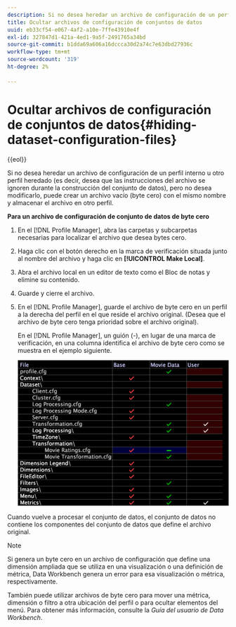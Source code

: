 ```yaml
---
description: Si no desea heredar un archivo de configuración de un perfil interno u otro perfil heredado (es decir, desea que las instrucciones del archivo se ignoren durante la construcción del conjunto de datos), pero no desea modificarlo, puede crear un archivo vacío (byte cero) con el mismo nombre y almacenar el archivo en otro perfil.
title: Ocultar archivos de configuración de conjuntos de datos
uuid: eb33cf54-e067-4af2-a10e-7ffe43910e4f
exl-id: 327847d1-421a-4ed1-9a5f-2491765a34bd
source-git-commit: b1dda69a606a16dccca30d2a74c7e63dbd27936c
workflow-type: tm+mt
source-wordcount: '319'
ht-degree: 2%

---
```


# Ocultar archivos de configuración de conjuntos de datos{#hiding-dataset-configuration-files}

{{eol}}

Si no desea heredar un archivo de configuración de un perfil interno u otro perfil heredado (es decir, desea que las instrucciones del archivo se ignoren durante la construcción del conjunto de datos), pero no desea modificarlo, puede crear un archivo vacío (byte cero) con el mismo nombre y almacenar el archivo en otro perfil.

**Para un archivo de configuración de conjunto de datos de byte cero**

1. En el [!DNL Profile Manager], abra las carpetas y subcarpetas necesarias para localizar el archivo que desea bytes cero.
1. Haga clic con el botón derecho en la marca de verificación situada junto al nombre del archivo y haga clic en **[!UICONTROL Make Local]**.
1. Abra el archivo local en un editor de texto como el Bloc de notas y elimine su contenido.
1. Guarde y cierre el archivo.
1. En el [!DNL Profile Manager], guarde el archivo de byte cero en un perfil a la derecha del perfil en el que reside el archivo original. (Desea que el archivo de byte cero tenga prioridad sobre el archivo original).

   En el [!DNL Profile Manager], un guión (-), en lugar de una marca de verificación, en una columna identifica el archivo de byte cero como se muestra en el ejemplo siguiente.

   ![](assets/vis_ProfileManager_ZeroByteFile.png)

Cuando vuelve a procesar el conjunto de datos, el conjunto de datos no contiene los componentes del conjunto de datos que define el archivo original.

>[!NOTE]
>
>Si genera un byte cero en un archivo de configuración que define una dimensión ampliada que se utiliza en una visualización o una definición de métrica, Data Workbench genera un error para esa visualización o métrica, respectivamente.

También puede utilizar archivos de byte cero para mover una métrica, dimensión o filtro a otra ubicación del perfil o para ocultar elementos del menú. Para obtener más información, consulte la *Guía del usuario de Data Workbench*.
